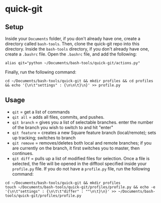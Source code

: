 # quick-git #

## Setup ##

Inside your `Documents` folder, if you don't already have one, create a directory called `bash-tools`.  Then, clone the quick-git repo into this directory.  Inside the `bash-tools` directory, if you don't already have one, create a `.bashrc` file.  Open the `.bashrc` file, and add the following:

```
alias qit="python ~/Documents/bash-tools/quick-git/actions.py"
```

Finally, run the following command:

```
cd ~/Documents/bash-tools/quick-git && mkdir profiles && cd profiles && echo '{\n\t"settings" : {\n\n\t}\n}' >> profile.py
```

## Usage ##

- `qit` = get a list of commands
-  `qit all` = adds all files, commits, and pushes.
- `qit branch` = gives you a list of selectable branches.  enter the number of the branch you wish to switch to and hit "enter"
- `qit feature` = creates a new Square feature branch (local/remote); sets up tracking; switches to branch
- `qit remove` = removes/deletes both local and remote branches; if you are currently on the branch, it first switches you to master, then continues.
- `qit diff` = pulls up a list of modified files for selection.  Once a file is selected, the file will be opened in the difftool specified inside your `profile.py` file.  If you do not have a `profile.py` file, run the following command:

```
cd ~/Documents/bash-tools/quick-git && mkdir profiles
touch ~/Documents/bash-tools/quick-git/profiles/profile.py && echo -e '{\n\t"settings" : {\n\t\t"differ" : ""\n\t}\n}' >> ~/Documents/bash-tools/quick-git/profiles/profile.py
```